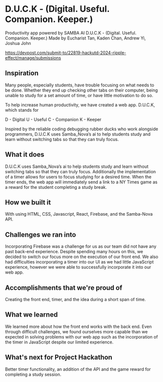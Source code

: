 # D.U.C.K - (Digital. Useful. Companion. Keeper.)
Productivity app powered by SAMBA AI
D.U.C.K - (Digital. Useful. Companion. Keeper.)
Made by Eucharist Tan, Kaden Chan, Andrew Yi, Joshua John

https://devpost.com/submit-to/22819-hackutd-2024-ripple-effect/manage/submissions
## Inspiration
Many people, especially students, have trouble focusing on what needs to be done. Whether they end up checking other tabs on their computer, being unable to study for a set amount of time, or have little motivation to do so.

To help increase human productivity, we have created a web app. D.U.C.K, which stands for

D - Digital 
U - Useful
C - Companion
K - Keeper

Inspired by the reliable coding debugging rubber ducks who work alongside programmers, D.U.C.K uses Samba_Nova’s ai to help students study and learn without switching tabs so that they can truly focus.
## What it does
D.U.C.K uses Samba_Nova’s ai to help students study and learn without switching tabs so that they can truly focus. Additionally the implementation of a timer allows for users to focus studying for a desired time. When the timer ends, the web app will immediately send a link to a NY Times game as a reward for the student completing a study break. 

## How we built it
With using HTML, CSS, Javascript, React, Firebase, and the Samba-Nova API.
## Challenges we ran into
Incorporating Firebase was a challenge for us as our team did not have any past back-end experience. Despite spending many hours on this, we decided to switch our focus more on the execution of our front end. We also had difficulties incorporating a timer into our UI as we had little JavaScript experience, however we were able to successfully incorporate it into our web app.

## Accomplishments that we're proud of
Creating the front end, timer, and the idea during a short span of time.

## What we learned
We learned more about how the front end works with the back end. Even through difficult challenges, we found ourselves more capable than we expected in solving problems with our web app such as the incorporation of the timer in JavaScript despite our limited experience.

## What's next for Project Hackathon
Better timer functionality, an addition of the API and the game reward for completing a study session.

